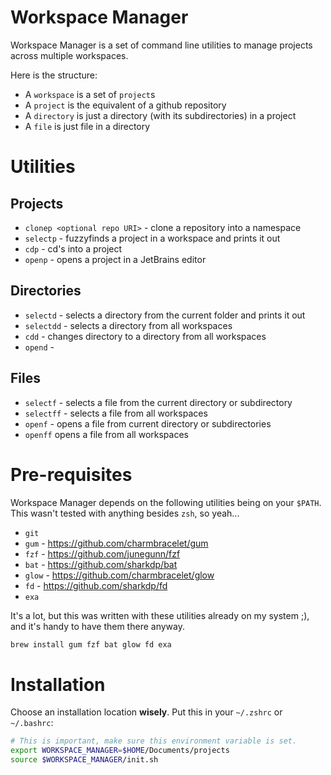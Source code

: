# Workspace Manager
Workspace Manager is a set of command line utilities to manage projects across multiple workspaces.

Here is the structure:
- A `workspace` is a set of `project`s
- A `project` is the equivalent of a github repository
- A `directory` is just a directory (with its subdirectories) in a project
- A `file` is just file in a directory

# Utilities
## Projects
- `clonep <optional repo URI>` - clone a repository into a namespace
- `selectp` - fuzzyfinds a project in a workspace and prints it out
- `cdp` - cd's into a project
- `openp` - opens a project in a JetBrains editor

## Directories
- `selectd` - selects a directory from the current folder and prints it out
- `selectdd` - selects a directory from all workspaces
- `cdd` - changes directory to a directory from all workspaces
- `opend` - 

## Files
- `selectf` - selects a file from the current directory or subdirectory
- `selectff` - selects a file from all workspaces
- `openf` - opens a file from current directory or subdirectories
- `openff` opens a file from all workspaces
# Pre-requisites
Workspace Manager depends on the following utilities being on your `$PATH`. This wasn't tested with anything besides `zsh`, so yeah...

- `git`
- `gum` - https://github.com/charmbracelet/gum
- `fzf` - https://github.com/junegunn/fzf
- `bat` - https://github.com/sharkdp/bat
- `glow` - https://github.com/charmbracelet/glow
- `fd` - https://github.com/sharkdp/fd
- `exa`

It's a lot, but this was written with these utilities already on my system ;), and it's handy to have them there anyway.

```sh
brew install gum fzf bat glow fd exa
```



# Installation
Choose an installation location **wisely**. Put this in your `~/.zshrc` or `~/.bashrc`:

```sh
# This is important, make sure this environment variable is set.
export WORKSPACE_MANAGER=$HOME/Documents/projects
source $WORKSPACE_MANAGER/init.sh
```
